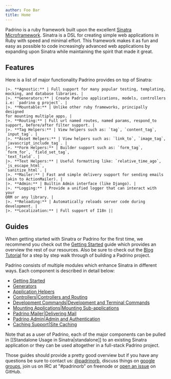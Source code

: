 ```yaml
---
author: Foo Bar
title: Home
---
```


Padrino is a ruby framework built upon the excellent [Sinatra Microframework](http://www.sinatrarb.com/). Sinatra is a
DSL for creating simple web applications in Ruby with speed and minimal effort. This framework makes it as fun and easy
as possible to code increasingly advanced web applications by expanding upon Sinatra while maintaining the spirit that
made it great.


## Features

Here is a list of major functionality Padrino provides on top of Sinatra:


    |>. **Agnostic:** | Full support for many popular testing, templating,
    mocking, and database libraries. |
    |>. **Generators:** | Create Padrino applications, models, controllers
    i.e: `padrino g project`. |
    |>. **Mountable:** | Unlike other ruby frameworks, principally designed
    for mounting multiple apps. |
    |>. **Routing:** | Full url named routes, named params, respond_to
    support, before/after filter support. |
    |>. **Tag Helpers:** | View helpers such as: `tag`, `content_tag`,
    `input_tag`. |
    |>. **Asset Helpers:** | View helpers such as: `link_to`, `image_tag`,
    `javascript_include_tag`. |
    |>. **Form Helpers:** | Builder support such as: `form_tag`,
    `form_for`, `field_set_tag`,
    `text_field`. |
    |>. **Text Helpers:** | Useful formatting like: `relative_time_ago`,
    `js_escape_html`,
    `sanitize_html`. |
    |>. **Mailer:** | Fast and simple delivery support for sending emails
    (akin to ActionMailer). |
    |>. **Admin:** | Builtin Admin interface (like Django). |
    |>. **Logging:** | Provide a unified logger that can interact with your
    ORM or any library. |
    |>. **Reloading:** | Automatically reloads server code during
    development. |
    |>. **Localization:** | Full support of I18n ||


## Guides

When getting started with Sinatra or Padrino for the first time, we recommend you check out the [Getting Started](TBD)
guide which provides an overview the rest of our resources. Also be sure to check out the [Blog Tutorial](TBD) for a step
by step walk through of building a Padrino project.


Padrino consists of multiple modules which enhance Sinatra in different ways. Each component is described in detail
below:


- [Getting Started](TBD)
- [Generators](TBD)
- [Application Helpers](TBD)
- [Controllers|Controllers and Routing](TBD)
- [Development Commands|Development and Terminal Commands](TBD)
- [Mounting Applications|Mounting Sub-applications](TBD)
- [Padrino Mailer|Delivering Mail](TBD)
- [Padrino Admin|Admin and Authentication](TBD)
- [Caching Support|Site Caching](TBD)


Note that as a user of Padrino, each of the major components can be pulled in [[Standalone Usage in Sinatra|standalone]]
to an existing Sinatra application or they can be used altogether in a full-stack Padrino project.


Those guides should provide a pretty good overview but if you have any questions be sure to contact us:
[@padrinorb](http://twitter.com/#!/padrinorb), discuss things on
[google groups](https://groups.google.com/forum/?hl=en#!forum/padrino), join us on IRC at "#padrinorb” on freenode or
[open an issue](https://github.com/padrino/padrino-framework/issues) on GitHub.


